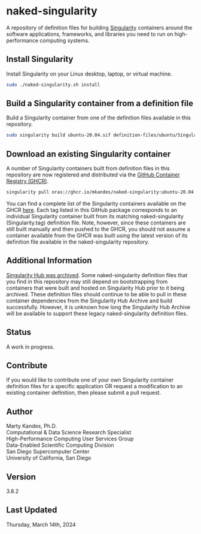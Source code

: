 # naked-singularity

A repository of definition files for building 
[Singularity](https://sylabs.io/guides/latest/user-guide) 
containers around the software applications, frameworks, and libraries 
you need to run on high-performance computing systems.

## Install Singularity

Install Singularity on your Linux desktop, laptop, or virtual machine. 

```bash
sudo ./naked-singularity.sh install
```

## Build a Singularity container from a definition file

Build a Singularity container from one of the definition files available 
in this repository.

```bash
sudo singularity build ubuntu-20.04.sif definition-files/ubuntu/Singularity.ubuntu-20.04
```

## Download an existing Singularity container

A number of Singularity containers built from definition files in this 
repository are now registered and distributed via the [GitHub Container Registry (GHCR)](https://docs.github.com/en/packages/working-with-a-github-packages-registry/working-with-the-container-registry). 

```bash
singularity pull oras://ghcr.io/mkandes/naked-singularity:ubuntu-20.04
```

You can find a complete list of the Singularity containers available on
the GHCR [here](https://github.com/users/mkandes/packages/container/naked-singularity/versions). 
Each tag listed in this GitHub package corresponds to an individual 
Singularity container built from its matching naked-singularity 
(Singularity.tag) definition file. Note, however, since these containers 
are still built manually and then pushed to the GHCR, you should not 
assume a container available from the GHCR was built using the latest 
version of its definition file available in the naked-singularity 
repository. 

## Additional Information

[Singularity Hub was archived](https://vsoch.github.io/2021/singularity-hub-archive). 
Some naked-singularity definition files that you find in this repository 
may still depend on bootstrapping from containers that were built and 
hosted on Singularity Hub prior to it being archived. These definition 
files should continue to be able to pull in these container dependencies 
from the Singularity Hub Archive and build successfully. However, it is
unknown how long the Singularity Hub Archive will be available to 
support these legacy naked-singularity definition files. 

## Status

A work in progress.
   
## Contribute

If you would like to contribute one of your own Singularity container
definition files for a specific application OR request a modification to
an existing container definition, then please submit a pull request.

## Author

Marty Kandes, Ph.D.  
Computational & Data Science Research Specialist  
High-Performance Computing User Services Group  
Data-Enabled Scientific Computing Division  
San Diego Supercomputer Center  
University of California, San Diego

## Version

3.8.2

## Last Updated

Thursday, March 14th, 2024
